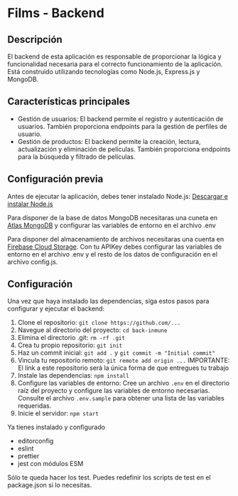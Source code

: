 # Films - Backend

## Descripción

El backend de esta aplicación es responsable de proporcionar la lógica y funcionalidad necesaria para el correcto funcionamiento de la aplicación. Está construido utilizando tecnologías como Node.js, Express.js y MongoDB.

## Características principales

- Gestión de usuarios: El backend permite el registro y autenticación de usuarios. También proporciona endpoints para la gestión de perfiles de usuario.
- Gestión de productos: El backend permite la creación, lectura, actualización y eliminación de películas. También proporciona endpoints para la búsqueda y filtrado de películas.

## Configuración previa

Antes de ejecutar la aplicación, debes tener instalado Node.js: [Descargar e instalar Node.js](https://nodejs.org)

Para disponer de la base de datos MongoDB necesitaras una cuneta en [Atlas MongoDB](https://www.mongodb.com/es/cloud/atlas/register) y configurar las variables de entorno en el archivo .env

Para disponer del almacenamiento de archivos necesitaras una cuenta en [Firebase Cloud Storage](https://firebase.google.com/products/storage?hl=es). Con tu APIKey debes configurar las variables de entorno en el archivo .env y el resto de los datos de configuración en el archivo config.js.

## Configuración

Una vez que haya instalado las dependencias, siga estos pasos para configurar y ejecutar el backend:

1. Clone el repositorio: `git clone https://github.com/...`
2. Navegue al directorio del proyecto: `cd back-inmune`
3. Elimina el directorio .git: `rm -rf .git`
4. Crea tu propio repositorio: `git init`
5. Haz un commit inicial: `git add .` y `git commit -m "Initial commit"`
6. Vincula tu repositorio remoto: `git remote add origin ...`
   IMPORTANTE: El link a este repositorio será la única forma de que entregues tu trabajo
7. Instale las dependencias: `npm install`
8. Configure las variables de entorno: Cree un archivo `.env` en el directorio raíz del proyecto y configure las variables de entorno necesarias. Consulte el archivo `.env.sample` para obtener una lista de las variables requeridas.
9. Inicie el servidor: `npm start`

Ya tienes instalado y configurado

- editorconfig
- eslint
- prettier
- jest con módulos ESM

Sólo te queda hacer los test. Puedes redefinir los scripts de test en el package.json si lo necesitas.
